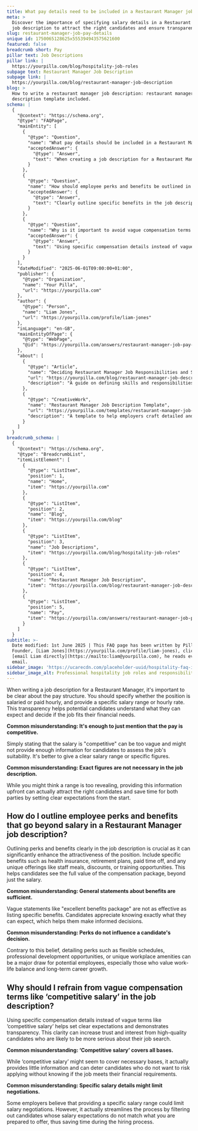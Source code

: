 ```yaml
---
title: What pay details need to be included in a Restaurant Manager job description?
meta: >
  Discover the importance of specifying salary details in a Restaurant Manager
  job description to attract the right candidates and ensure transparency.
slug: restaurant-manager-job-pay-details
unique id: 1750065128625x555394943575621600
featured: false
breadcrumb short: Pay
pillar text: Job Descriptions
pillar link: |
  https://yourpilla.com/blog/hospitality-job-roles
subpage text: Restaurant Manager Job Description
subpage link: |
  https://yourpilla.com/blog/restaurant-manager-job-description
blog: >
  How to write a restaurant manager job description: restaurant manager job
  description template included.
schema: |
  {
    "@context": "https://schema.org",
    "@type": "FAQPage",
    "mainEntity": [
      {
        "@type": "Question",
        "name": "What pay details should be included in a Restaurant Manager job description?",
        "acceptedAnswer": {
          "@type": "Answer",
          "text": "When creating a job description for a Restaurant Manager, clarify if the position is salaried or hourly, and provide a specific salary range or hourly rate. Transparency in pay details helps potential candidates understand what to expect financially and assess if the job fits their needs."
        }
      },
      {
        "@type": "Question",
        "name": "How should employee perks and benefits be outlined in a Restaurant Manager job description?",
        "acceptedAnswer": {
          "@type": "Answer",
          "text": "Clearly outline specific benefits in the job description, such as health insurance, retirement plans, paid leave, and any unique offerings like staff meals or professional development opportunities. Detailing these perks can make the role more attractive by showing the full value of the compensation package."
        }
      },
      {
        "@type": "Question",
        "name": "Why is it important to avoid vague compensation terms like ‘competitive salary’ in a job description?",
        "acceptedAnswer": {
          "@type": "Answer",
          "text": "Using specific compensation details instead of vague terms like ‘competitive salary’ sets clear expectations, demonstrates transparency, and can increase trust and interest from high-quality candidates who are serious about their job search."
        }
      }
    ],
    "dateModified": "2025-06-01T09:00:00+01:00",
    "publisher": {
      "@type": "Organization",
      "name": "Your Pilla",
      "url": "https://yourpilla.com"
    },
    "author": {
      "@type": "Person",
      "name": "Liam Jones",
      "url": "https://yourpilla.com/profile/liam-jones"
    },
    "inLanguage": "en-GB",
    "mainEntityOfPage": {
      "@type": "WebPage",
      "@id": "https://yourpilla.com/answers/restaurant-manager-job-pay-details"
    },
    "about": [
      {
        "@type": "Article",
        "name": "Deciding Restaurant Manager Job Responsibilities and Skills",
        "url": "https://yourpilla.com/blog/restaurant-manager-job-description",
        "description": "A guide on defining skills and responsibilities needed from a Restaurant Manager."
      },
      {
        "@type": "CreativeWork",
        "name": "Restaurant Manager Job Description Template",
        "url": "https://yourpilla.com/templates/restaurant-manager-job-description",
        "description": "A template to help employers craft detailed and effective job descriptions for Restaurant Managers."
      }
    ]
  }
breadcrumb_schema: |
  {
    "@context": "https://schema.org",
    "@type": "BreadcrumbList",
    "itemListElement": [
      {
        "@type": "ListItem",
        "position": 1,
        "name": "Home",
        "item": "https://yourpilla.com"
      },
      {
        "@type": "ListItem",
        "position": 2,
        "name": "Blog",
        "item": "https://yourpilla.com/blog"
      },
      {
        "@type": "ListItem",
        "position": 3,
        "name": "Job Descriptions",
        "item": "https://yourpilla.com/blog/hospitality-job-roles"
      },
      {
        "@type": "ListItem",
        "position": 4,
        "name": "Restaurant Manager Job Description",
        "item": "https://yourpilla.com/blog/restaurant-manager-job-description"
      },
      {
        "@type": "ListItem",
        "position": 5,
        "name": "Pay",
        "item": "https://yourpilla.com/answers/restaurant-manager-job-pay-details"
      }
    ]
  }
subtitle: >-
  Date modified: 1st June 2025 | This FAQ page has been written by Pilla
  Founder, [Liam Jones](https://yourpilla.com/profile/liam-jones), click to
  [email Liam directly](https://mailto:liam@yourpilla.com), he reads every
  email.
sidebar_image: 'https://ucarecdn.com/placeholder-uuid/hospitality-faq-image.jpg'
sidebar_image_alt: Professional hospitality job roles and responsibilities
---
```

When writing a job description for a Restaurant Manager, it's important to be clear about the pay structure. You should specify whether the position is salaried or paid hourly, and provide a specific salary range or hourly rate. This transparency helps potential candidates understand what they can expect and decide if the job fits their financial needs.

**Common misunderstanding: It's enough to just mention that the pay is competitive.**

Simply stating that the salary is "competitive" can be too vague and might not provide enough information for candidates to assess the job's suitability. It's better to give a clear salary range or specific figures.

**Common misunderstanding: Exact figures are not necessary in the job description.**

While you might think a range is too revealing, providing this information upfront can actually attract the right candidates and save time for both parties by setting clear expectations from the start.

## How do I outline employee perks and benefits that go beyond salary in a Restaurant Manager job description?

Outlining perks and benefits clearly in the job description is crucial as it can significantly enhance the attractiveness of the position. Include specific benefits such as health insurance, retirement plans, paid time off, and any unique offerings like staff meals, discounts, or training opportunities. This helps candidates see the full value of the compensation package, beyond just the salary.

**Common misunderstanding: General statements about benefits are sufficient.**

Vague statements like "excellent benefits package" are not as effective as listing specific benefits. Candidates appreciate knowing exactly what they can expect, which helps them make informed decisions.

**Common misunderstanding: Perks do not influence a candidate's decision.**

Contrary to this belief, detailing perks such as flexible schedules, professional development opportunities, or unique workplace amenities can be a major draw for potential employees, especially those who value work-life balance and long-term career growth.

## Why should I refrain from vague compensation terms like ‘competitive salary’ in the job description?

Using specific compensation details instead of vague terms like ‘competitive salary’ helps set clear expectations and demonstrates transparency. This clarity can increase trust and interest from high-quality candidates who are likely to be more serious about their job search.

**Common misunderstanding: ‘Competitive salary’ covers all bases.**

While ‘competitive salary’ might seem to cover necessary bases, it actually provides little information and can deter candidates who do not want to risk applying without knowing if the job meets their financial requirements.

**Common misunderstanding: Specific salary details might limit negotiations.**

Some employers believe that providing a specific salary range could limit salary negotiations. However, it actually streamlines the process by filtering out candidates whose salary expectations do not match what you are prepared to offer, thus saving time during the hiring process.
